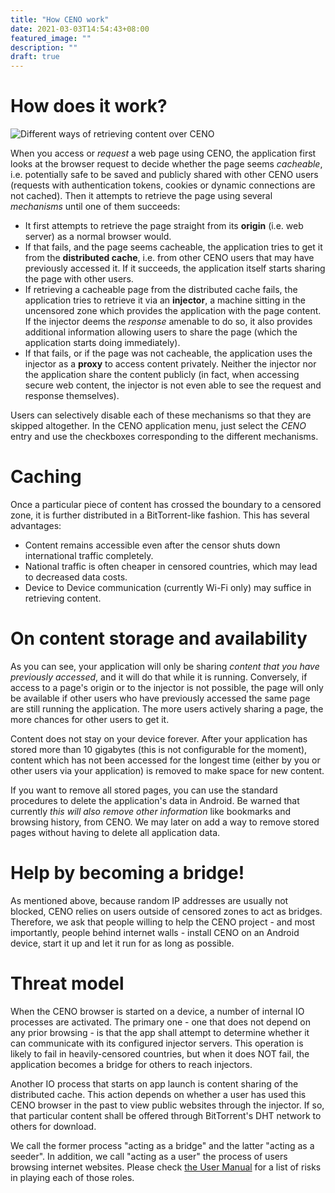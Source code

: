 ```yaml
---
title: "How CENO work"
date: 2021-03-03T14:54:43+08:00
featured_image: ""
description: ""
draft: true
---
```



# How does it work?

![Different ways of retrieving content over CENO](/images/ceno-access.svg "How CENO works")

When you access or *request* a web page using CENO, the application first looks at the browser request to decide whether the page seems *cacheable*, i.e. potentially safe to be saved and publicly shared with other CENO users (requests with authentication tokens, cookies or dynamic connections are not cached). Then it attempts to retrieve the page using several *mechanisms* until one of them succeeds:

  - It first attempts to retrieve the page straight from its **origin** (i.e. web server) as a normal browser would.
  - If that fails, and the page seems cacheable, the application tries to get it from the **distributed cache**, i.e. from other CENO users that may have previously accessed it.  If it succeeds, the application itself starts sharing the page with other users.
  - If retrieving a cacheable page from the distributed cache fails, the application tries to retrieve it via an **injector**, a machine sitting in the uncensored zone which provides the application with the page content.  If the injector deems the *response* amenable to do so, it also provides additional information allowing users to share the page (which the application starts doing immediately).
  - If that fails, or if the page was not cacheable, the application uses the injector as a **proxy** to access content privately.  Neither the injector nor the application share the content publicly (in fact, when accessing secure web content, the injector is not even able to see the request and response themselves).

Users can selectively disable each of these mechanisms so that they are skipped altogether.  In the CENO application menu, just select the *CENO* entry and use the checkboxes corresponding to the different mechanisms.

# Caching

Once a particular piece of content has crossed the boundary to a censored zone, it is further distributed in a BitTorrent-like fashion. This has several advantages:

* Content remains accessible even after the censor shuts down international traffic completely.
* National traffic is often cheaper in censored countries, which may lead to decreased data costs.
* Device to Device communication (currently Wi-Fi only) may suffice in retrieving content.

# On content storage and availability

As you can see, your application will only be sharing *content that you have previously accessed*, and it will do that while it is running.  Conversely, if access to a page's origin or to the injector is not possible, the page will only be available if other users who have previously accessed the same page are still running the application.  The more users actively sharing a page, the more chances for other users to get it.

Content does not stay on your device forever.  After your application has stored more than 10 gigabytes (this is not configurable for the moment), content which has not been accessed for the longest time (either by you or other users via your application) is removed to make space for new content.

If you want to remove all stored pages, you can use the standard procedures to delete the application's data in Android.  Be warned that currently *this will also remove other information* like bookmarks and browsing history, from CENO.  We may later on add a way to remove stored pages without having to delete all application data.

# Help by becoming a bridge!

As mentioned above, because random IP addresses are usually not blocked, CENO relies on users outside of censored zones to act as bridges. Therefore, we ask that people willing to help the CENO project - and most importantly, people behind internet walls - install CENO on an Android device, start it up and let it run for as long as possible.

# Threat model

When the CENO browser is started on a device, a number of internal IO processes are activated. The primary one - one that does not depend on any prior browsing - is that the app shall attempt to determine whether it can communicate with its configured injector servers. This operation is likely to fail in heavily-censored countries, but when it does NOT fail, the application becomes a bridge for others to reach injectors.

Another IO process that starts on app launch is content sharing of the distributed cache. This action depends on whether a user has used this CENO browser in the past to view public websites through the injector. If so, that particular content shall be offered through BitTorrent's DHT network to others for download.

We call the former process "acting as a bridge" and the latter "acting as a seeder". In addition, we call "acting as a user" the process of users browsing internet websites. Please check [the User Manual][user-manual-risks] for a list of risks in playing each of those roles.

[user-manual-risks]: user-manual/en/concepts/risks.md
    "Censorship.no! User Manual — Risks in using CENO/Ouinet"
